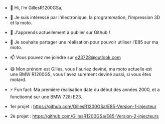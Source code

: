 - 👋 Hi, I’m GillesR1200GSa,
- 👀 Je suis intéressé par l'électronique, la programmation, l'impression 3D et la moto.
- 🌱 J'apprends actuellement à publier sur Github !
- 💞️ Je souhaite partager une réalisation pour pouvoir utiliser l'E85 sur ma moto.
- 📫 Vous pouvez me joindre sur e23728@outlook.com
- 😄 Mon prénom est Gilles, vous l'auriez deviné, ma moto actuelle est une BMW R1200GS, vous l'avez surement deviné aussi, si vous êtes motard.
- ⚡ Fun fact: Ma première réalisation date du début des années 2000, et a fonctionné sur une BMW 728i E23.

- 1er projet : https://github.com/GillesR1200GSa/E85-Version-1-injecteur
- 2è  projet : https://github.com/GillesR1200GSa/E85-Version-2-injecteurs
<!---
GillesR1200GSa/GillesR1200GSa is a ✨ special ✨ repository because its `README.md` (this file) appears on your GitHub profile.
You can click the Preview link to take a look at your changes.
--->
